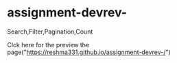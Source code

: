 # assignment-devrev-
Search,Filter,Pagination,Count


Clck here for the preview the page("https://reshma331.github.io/assignment-devrev-/")
